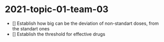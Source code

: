 # 2021-topic-01-team-03
- [] Establish how big can be the deviation of non-standart doses, from the standart ones
- [] Establish the threshold for effective drugs

